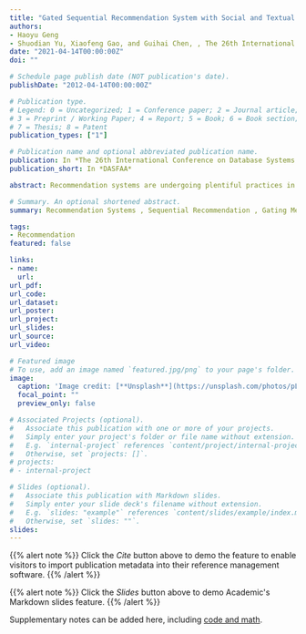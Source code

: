 ```yaml
---
title: "Gated Sequential Recommendation System with Social and Textual Information under Dynamic Contexts"
authors:
- Haoyu Geng
- Shuodian Yu, Xiaofeng Gao, and Guihai Chen, , The 26th International Conference on Database Systems for Advanced Applications (DASFAA), Taipei, Taiwan, April 11-14, 2021
date: "2021-04-14T00:00:00Z"
doi: ""

# Schedule page publish date (NOT publication's date).
publishDate: "2012-04-14T00:00:00Z"

# Publication type.
# Legend: 0 = Uncategorized; 1 = Conference paper; 2 = Journal article;
# 3 = Preprint / Working Paper; 4 = Report; 5 = Book; 6 = Book section;
# 7 = Thesis; 8 = Patent
publication_types: ["1"]

# Publication name and optional abbreviated publication name.
publication: In *The 26th International Conference on Database Systems for Advanced Applications*
publication_short: In *DASFAA*

abstract: Recommendation systems are undergoing plentiful practices in research and industry to improve consumers' satisfaction.  In recent years, many research papers leverage abundant data from heterogeneous information sources to grasp diverse preferences and improve overall accuracy. Some noticeable papers proposed to extract users' preference from information along with ratings such as reviews or social relations. However, their combinations are generally static and less expressive without considerations on dynamic contexts in users' purchases and choices. In this paper, we propose  Heterogeneous Information Sequential Recommendation System (HISR), a dual-GRU structure that builds the sequential dynamics behind the customer behaviors, and combines preference features from review text and social attentional relations under dynamics contexts.  A novel gating layer is applied to dynamically select and explicitly combine two views of data. Moreover, in social attention module, temporal textual information is brought in as a clue to dynamically select friends that are helpful for contextual purchase intentions as an implicit combination. We validate our proposed method on two large subsets of real-world local business dataset Yelp, and our method outperforms the state of the art methods on related tasks including social, sequential and heterogeneous recommendations. 

# Summary. An optional shortened abstract.
summary: Recommendation Systems , Sequential Recommendation , Gating Mechanism

tags:
- Recommendation
featured: false

links:
- name: 
  url: 
url_pdf: 
url_code: 
url_dataset: 
url_poster: 
url_project: 
url_slides: 
url_source: 
url_video: 

# Featured image
# To use, add an image named `featured.jpg/png` to your page's folder. 
image:
  caption: 'Image credit: [**Unsplash**](https://unsplash.com/photos/pLCdAaMFLTE)'
  focal_point: ""
  preview_only: false

# Associated Projects (optional).
#   Associate this publication with one or more of your projects.
#   Simply enter your project's folder or file name without extension.
#   E.g. `internal-project` references `content/project/internal-project/index.md`.
#   Otherwise, set `projects: []`.
# projects:
# - internal-project

# Slides (optional).
#   Associate this publication with Markdown slides.
#   Simply enter your slide deck's filename without extension.
#   E.g. `slides: "example"` references `content/slides/example/index.md`.
#   Otherwise, set `slides: ""`.
slides: 
---
```


{{% alert note %}}
Click the *Cite* button above to demo the feature to enable visitors to import publication metadata into their reference management software.
{{% /alert %}}

{{% alert note %}}
Click the *Slides* button above to demo Academic's Markdown slides feature.
{{% /alert %}}

Supplementary notes can be added here, including [code and math](https://sourcethemes.com/academic/docs/writing-markdown-latex/).

